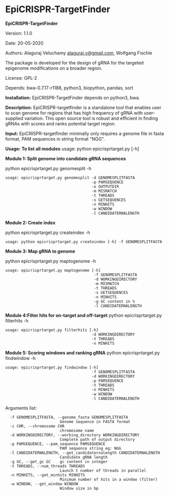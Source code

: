# EpiCRISPR-TargetFinder
**EpiCRISPR-TargetFinder**

Version: 1.1.0

Date: 20-05-2020

Authors: Alaguraj Veluchamy alaguraj.v@gmail.com, Wolfgang Fischle


The package is developed for the design of gRNA for the targeted epigenome modifications on a broader region.

License: GPL-2

Depends: bwa-0.7.17-r1188, python3, biopython, pandas, sort

**Installation:**
EpiCRISPR-TargetFinder depends on python3, bwa. 

**Description:**
EpiCRISPR-targetfinder is a standalone tool that  enables user to scan genome for regions that has high frequency of gRNA with user-supplied variation. This open source tool is robust and efficient in finding gRNAs with scores and ranks potential target region. 

**Input:**
EpiCRISPR-targetfinder minimally only requires a genome file in fasta format, PAM sequences in string format "NGG".

**Usage: To list all modules**
usage: python epicrisprtarget.py [-h] 

**Module 1: Split genome into candidate gRNA sequences**

python epicrisprtarget.py genomesplit -h

    usage: epicrisprtarget.py genomesplit -d GENOMESPLITFASTA
                                          -p PAMSEQUENCE
                                          -o OUTPUTDIR
                                          -m MISMATCH
                                          -t THREADS
                                          -s GETSEQUENCES
                                          -n MINHITS
                                          -w WINDOW
                                          -l CANDIDATERNALENGTH

**Module 2: Create index**

python epicrisprtarget.py createindex -h

    usage: python epicrisprtarget.py createindex [-h] -f GENOMESPLITFASTA

**Module 3: Map gRNA to genome**

python epicrisprtarget.py maptogenome -h
    
    usage: epicrisprtarget.py maptogenome [-h] 
                                           -f GENOMESPLITFASTA
                                           -d WORKINGDIRECTORY 
                                           -m MISMATCH 
                                           -t THREADS
                                           -s GETSEQUENCES 
                                           -n MINHITS 
                                           -g GC content in %
                                           -l CANDIDATERNALENGTH
                                       
**Module 4:Filter hits for on-target and off-target**
python epicrisprtarget.py filterhits -h

    usage: epicrisprtarget.py filterhits [-h]
                                          -d WORKINGDIRECTORY
                                          -t THREADS
                                          -n MINHITS

**Module 5: Scoring windows and ranking gRNA**
python epicrisprtarget.py findwindow -h

    usage: epicrisprtarget.py findwindow [-h] 
                                          -f GENOMESPLITFASTA 
                                          -d WORKINGDIRECTORY
                                          -p PAMSEQUENCE 
                                          -t THREADS
                                          -n MINHITS 
                                          -w WINDOW
                                          -l CANDIDATERNALENGTH

Arguments list:
    
      -f GENOMESPLITFASTA, --genome_fasta GENOMESPLITFASTA
                            Genome sequence in FASTA format
      -c CHR, --chromosome CHR
                            chromosome name
      -d WORKINGDIRECTORY, --working_directory WORKINGDIRECTORY
                            Complete path of output directory
      -p PAMSEQUENCE, --pam_sequence PAMSEQUENCE
                            PAM sequence string eg: NGG
      -l CANDIDATERNALENGTH, --get_candidaternalength CANDIDATERNALENGTH
                            Candidate gRNA length
      -g GC, --get_gc GC    gc content in integer
      -t THREADS, --num_threads THREADS
                            Launch t number of threads in parallel
      -n MINHITS, --get_minhits MINHITS
                            Minimum number of hits in a window (filter)
      -w WINDOW, --get_window WINDOW
                            Window size in bp

